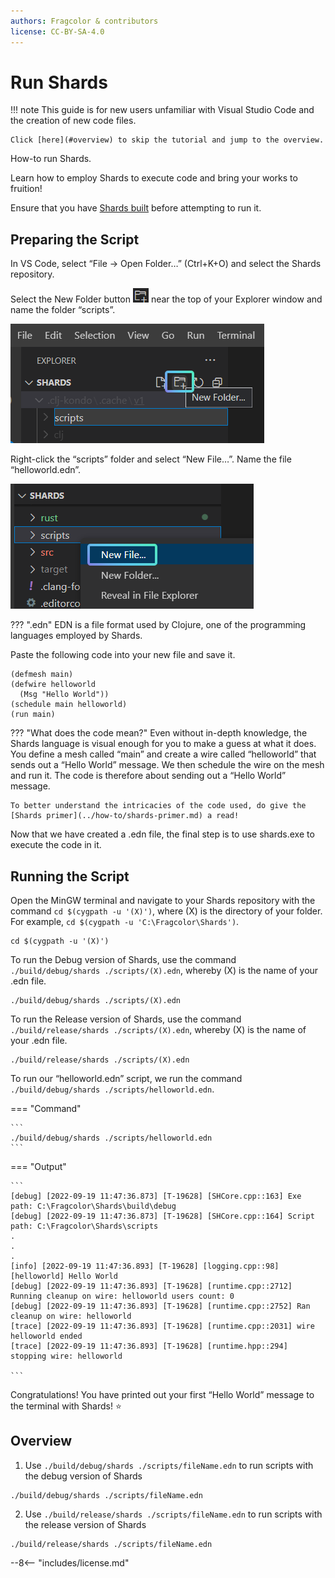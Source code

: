 ```yaml
---
authors: Fragcolor & contributors
license: CC-BY-SA-4.0
---
```


# Run Shards

!!! note
    This guide is for new users unfamiliar with Visual Studio Code and the creation of new code files. 
    
    Click [here](#overview) to skip the tutorial and jump to the overview.

How-to run Shards.

Learn how to employ Shards to execute code and bring your works to fruition!

Ensure that you have [Shards built](../how-to/build-shards.md) before attempting to run it.

## Preparing the Script ##

In VS Code, select “File → Open Folder…” (Ctrl+K+O) and select the Shards repository.

Select the New Folder button ![New Folder Icon](assets/vscode-new-folder-icon.png) near the top of your Explorer window and name the folder “scripts”.

![Create a new “scripts” folder.](assets/vscode-new-folder.png)

Right-click the “scripts” folder and select “New File…”. Name the file “helloworld.edn”.

![Create the “helloworld.edn” file in the “scripts” folder.](assets/vscode-new-file.png)

??? ".edn"
	EDN is a file format used by Clojure, one of the programming languages employed by Shards.

Paste the following code into your new file and save it.
```
(defmesh main)
(defwire helloworld
  (Msg "Hello World"))
(schedule main helloworld)
(run main)
```
??? "What does the code mean?"
    Even without in-depth knowledge, the Shards language is visual enough for you to make a guess at what it does. You define a mesh called “main” and create a wire called “helloworld” that sends out a “Hello World” message. We then schedule the wire on the mesh and run it. The code is therefore about sending out a “Hello World” message.

    To better understand the intricacies of the code used, do give the [Shards primer](../how-to/shards-primer.md) a read!

Now that we have created a .edn file, the final step is to use shards.exe to execute the code in it.

## Running the Script ##

Open the MinGW terminal and navigate to your Shards repository with the command `cd $(cygpath -u '(X)')`, where (X) is the directory of your folder. For example, `cd $(cygpath -u 'C:\Fragcolor\Shards')`. 

```
cd $(cygpath -u '(X)')
```
 
To run the Debug version of Shards, use the command `./build/debug/shards ./scripts/(X).edn`, whereby (X) is the name of your .edn file.

```
./build/debug/shards ./scripts/(X).edn
```

To run the Release version of Shards, use the command `./build/release/shards ./scripts/(X).edn`, whereby (X) is the name of your .edn file.

```
./build/release/shards ./scripts/(X).edn
```

To run our “helloworld.edn” script, we run the command `./build/debug/shards ./scripts/helloworld.edn`.

=== "Command"

    ```
    ./build/debug/shards ./scripts/helloworld.edn
    ```

=== "Output"

    ```
    [debug] [2022-09-19 11:47:36.873] [T-19628] [SHCore.cpp::163] Exe path: C:\Fragcolor\Shards\build\debug
    [debug] [2022-09-19 11:47:36.873] [T-19628] [SHCore.cpp::164] Script path: C:\Fragcolor\Shards\scripts
    .
    .
    .
    [info] [2022-09-19 11:47:36.893] [T-19628] [logging.cpp::98] [helloworld] Hello World
    [debug] [2022-09-19 11:47:36.893] [T-19628] [runtime.cpp::2712] Running cleanup on wire: helloworld users count: 0
    [debug] [2022-09-19 11:47:36.893] [T-19628] [runtime.cpp::2752] Ran cleanup on wire: helloworld
    [trace] [2022-09-19 11:47:36.893] [T-19628] [runtime.cpp::2031] wire helloworld ended
    [trace] [2022-09-19 11:47:36.893] [T-19628] [runtime.hpp::294] stopping wire: helloworld

    ```

Congratulations! You have printed out your first “Hello World” message to the terminal with Shards! ⭐

##  Overview ##

1. Use `./build/debug/shards ./scripts/fileName.edn` to run scripts with the debug version of Shards
```
./build/debug/shards ./scripts/fileName.edn
```

2. Use `./build/release/shards ./scripts/fileName.edn` to run scripts with the release version of Shards
```
./build/release/shards ./scripts/fileName.edn
```

--8<-- "includes/license.md"
